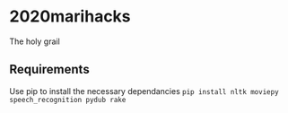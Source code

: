 2020marihacks
============
The holy grail

Requirements
------------
Use pip to install the necessary dependancies
`pip install nltk moviepy speech_recognition pydub rake`
